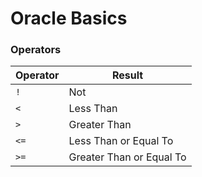 # Oracle Basics

### Operators

| Operator | Result |
| --- | --- |
| `!` | Not |
| `<` | Less Than |
| `>` | Greater Than |
| `<=` | Less Than or Equal To |
| `>=` | Greater Than or Equal To |


